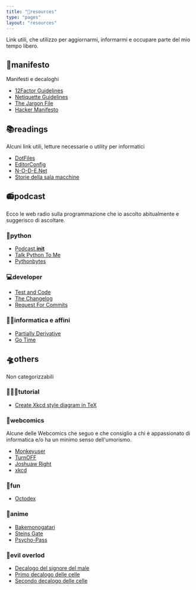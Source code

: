 ```yaml
---
title: "🔖resources"
type: "pages"
layout: "resources"
---
```


Link utili, che utilizzo per aggiornarmi, informarmi e occupare parte del mio tempo libero.

## 📝manifesto

Manifesti e decaloghi

+ [12Factor Guidelines](https://12factor.net)
+ [Netiquette Guidelines](https://tools.ietf.org/html/rfc1855)
+ [The Jargon File](http://www.catb.org/jargon/)
+ [Hacker Manifesto](http://phrack.org/issues/7/3.html#article)

## 📚readings

Alcuni link utili, letture necessarie o utility per informatici

+ [DotFiles](https://dotfiles.github.io)
+ [EditorConfig](http://editorconfig.org)
+ [N-O-D-E.Net](https://n-o-d-e.net)
+ [Storie della sala macchine](http://www.soft-land.org)

## 📻podcast

Ecco le web radio sulla programmazione che io ascolto abitualmente e suggerisco di ascoltare.

### 🐍python

+ [Podcast.__init__](https://www.podcastinit.com)
+ [Talk Python To Me](https://talkpython.fm)
+ [Pythonbytes](https://pythonbytes.fm)

### 💻developer

* [Test and Code](http://pythontesting.net)
* [The Changelog](https://changelog.com)
* [Request For Commits](https://changelog.com/rfc)

### 👨‍💻informatica e affini

* [Partially Derivative](http://partiallyderivative.com/)
* [Go Time](https://changelog.com/gotime)

## 🛸others

Non categorizzabili

### 👨🏻‍🏫tutorial

+ [Create Xkcd style diagram in TeX](https://tex.stackexchange.com/questions/74878/create-xkcd-style-diagram-in-tex)

### 💭webcomics

Alcune delle Webcomics che seguo e che consiglio a chi è appassionato di informatica e/o ha un minimo senso dell'umorismo.

+ [Monkeyuser](http://www.monkeyuser.com/)
+ [TurnOFF](http://turnoff.us/)
+ [Joshuaw Right](http://www.joshuawright.net/)
+ [xkcd](https://xkcd.com/)


### 🕺fun
* [Octodex](https://octodex.github.com)

### 💬anime
* [Bakemonogatari](https://www.animeclick.it/anime/2268/bakemonogatari)
* [Steins Gate](https://www.animeclick.it/anime/3114/steins-gate)
* [Psycho-Pass](https://www.animeclick.it/anime/4084/psycho-pass)

### 👹evil overlod
+ [Decalogo del signore del male](http://www.eviloverlord.com/lists/overlord.html)
+ [Primo decalogo delle celle](http://www.eviloverlord.com/lists/dungeon_a.html)
+ [Secondo decalogo delle celle](http://www.eviloverlord.com/lists/dungeon_b.html)
